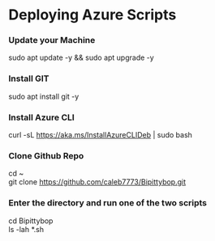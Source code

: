 # Deploying Azure Scripts

### Update your Machine
sudo apt update -y && sudo apt upgrade -y
### Install GIT
sudo apt install git -y
### Install Azure CLI
curl -sL https://aka.ms/InstallAzureCLIDeb | sudo bash
### Clone Github Repo
cd ~<br>
git clone https://github.com/caleb7773/Bipittybop.git
### Enter the directory and run one of the two scripts
cd Bipittybop<br>
ls -lah *.sh
